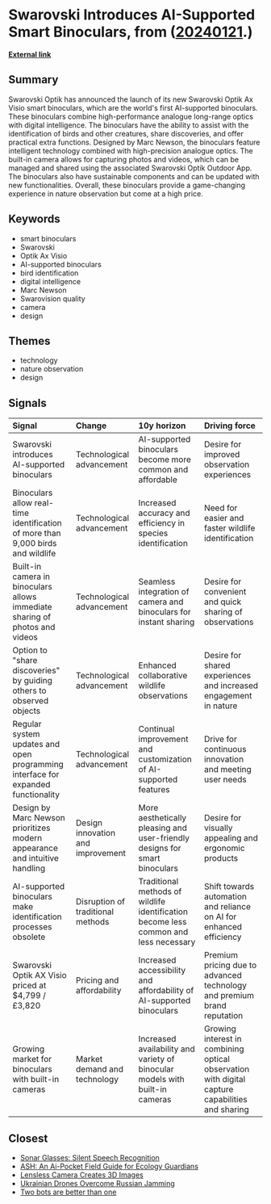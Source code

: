 # __Swarovski Introduces AI-Supported Smart Binoculars__, from ([20240121](https://kghosh.substack.com/p/20240121).)

__[External link](https://www.digitalcameraworld.com/news/worlds-first-ever-smart-binoculars-can-identify-up-to-9000-birds-thanks-built-in-ai)__



## Summary

Swarovski Optik has announced the launch of its new Swarovski Optik Ax Visio smart binoculars, which are the world's first AI-supported binoculars. These binoculars combine high-performance analogue long-range optics with digital intelligence. The binoculars have the ability to assist with the identification of birds and other creatures, share discoveries, and offer practical extra functions. Designed by Marc Newson, the binoculars feature intelligent technology combined with high-precision analogue optics. The built-in camera allows for capturing photos and videos, which can be managed and shared using the associated Swarovski Optik Outdoor App. The binoculars also have sustainable components and can be updated with new functionalities. Overall, these binoculars provide a game-changing experience in nature observation but come at a high price.

## Keywords

* smart binoculars
* Swarovski
* Optik Ax Visio
* AI-supported binoculars
* bird identification
* digital intelligence
* Marc Newson
* Swarovision quality
* camera
* design

## Themes

* technology
* nature observation
* design

## Signals

| Signal                                                                           | Change                            | 10y horizon                                                                          | Driving force                                                                                   |
|:---------------------------------------------------------------------------------|:----------------------------------|:-------------------------------------------------------------------------------------|:------------------------------------------------------------------------------------------------|
| Swarovski introduces AI-supported binoculars                                     | Technological advancement         | AI-supported binoculars become more common and affordable                            | Desire for improved observation experiences                                                     |
| Binoculars allow real-time identification of more than 9,000 birds and wildlife  | Technological advancement         | Increased accuracy and efficiency in species identification                          | Need for easier and faster wildlife identification                                              |
| Built-in camera in binoculars allows immediate sharing of photos and videos      | Technological advancement         | Seamless integration of camera and binoculars for instant sharing                    | Desire for convenient and quick sharing of observations                                         |
| Option to "share discoveries" by guiding others to observed objects              | Technological advancement         | Enhanced collaborative wildlife observations                                         | Desire for shared experiences and increased engagement in nature                                |
| Regular system updates and open programming interface for expanded functionality | Technological advancement         | Continual improvement and customization of AI-supported features                     | Drive for continuous innovation and meeting user needs                                          |
| Design by Marc Newson prioritizes modern appearance and intuitive handling       | Design innovation and improvement | More aesthetically pleasing and user-friendly designs for smart binoculars           | Desire for visually appealing and ergonomic products                                            |
| AI-supported binoculars make identification processes obsolete                   | Disruption of traditional methods | Traditional methods of wildlife identification become less common and less necessary | Shift towards automation and reliance on AI for enhanced efficiency                             |
| Swarovski Optik AX Visio priced at $4,799 / £3,820                               | Pricing and affordability         | Increased accessibility and affordability of AI-supported binoculars                 | Premium pricing due to advanced technology and premium brand reputation                         |
| Growing market for binoculars with built-in cameras                              | Market demand and technology      | Increased availability and variety of binocular models with built-in cameras         | Growing interest in combining optical observation with digital capture capabilities and sharing |

## Closest

* [Sonar Glasses: Silent Speech Recognition](ec5ddbc54cbf0686918bc273da8d97c3)
* [ASH: An Ai-Pocket Field Guide for Ecology Guardians](e2e0bd82e1edd6e65aa54aeb538ede8c)
* [Lensless Camera Creates 3D Images](8bb1226617cfc9b177ec5976f3716680)
* [Ukrainian Drones Overcome Russian Jamming](c53d8deebd79b3b56d65c227875d65e6)
* [Two bots are better than one](f98dab2817789f549215229135f086d0)